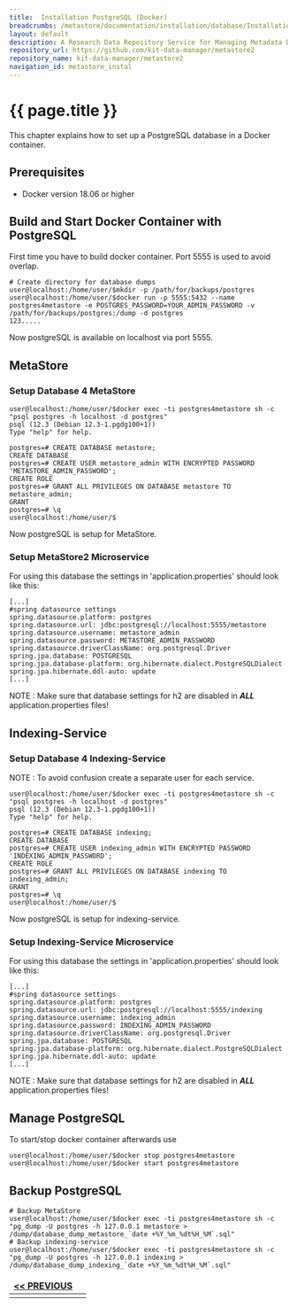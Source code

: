 ```yaml
---
title:  Installation PostgreSQL (Docker)
breadcrumbs: /metastore/documentation/installation/database/Installation PostgreSQL (Docker)
layout: default
description: A Research Data Repository Service for Managing Metadata Documents based on JSON or XML.
repository_url: https://github.com/kit-data-manager/metastore2
repository_name: kit-data-manager/metastore2
navigation_id: metastore_instal
---
```


# {{ page.title }} 
This chapter explains how to set up a PostgreSQL database in a Docker container.

## Prerequisites
- Docker version 18.06 or higher

## Build and Start Docker Container with PostgreSQL
First time you have to build docker container. Port 5555 is used to avoid overlap.
```bash=bash
# Create directory for database dumps
user@localhost:/home/user/$mkdir -p /path/for/backups/postgres
user@localhost:/home/user/$docker run -p 5555:5432 --name postgres4metastore -e POSTGRES_PASSWORD=YOUR_ADMIN_PASSWORD -v /path/for/backups/postgres:/dump -d postgres
123.....
```
Now postgreSQL is available on localhost via port 5555.

## MetaStore
### Setup Database 4 MetaStore
```bash=bash
user@localhost:/home/user/$docker exec -ti postgres4metastore sh -c "psql postgres -h localhost -d postgres"
psql (12.3 (Debian 12.3-1.pgdg100+1))
Type "help" for help.

postgres=# CREATE DATABASE metastore;
CREATE DATABASE
postgres=# CREATE USER metastore_admin WITH ENCRYPTED PASSWORD 'METASTORE_ADMIN_PASSWORD';
CREATE ROLE
postgres=# GRANT ALL PRIVILEGES ON DATABASE metastore TO metastore_admin;
GRANT
postgres=# \q
user@localhost:/home/user/$
```
Now postgreSQL is setup for MetaStore.

### Setup MetaStore2 Microservice
For using this database the settings in 'application.properties' should look like this:
```
[...]
#spring datasource settings
spring.datasource.platform: postgres
spring.datasource.url: jdbc:postgresql://localhost:5555/metastore
spring.datasource.username: metastore_admin
spring.datasource.password: METASTORE_ADMIN_PASSWORD
spring.datasource.driverClassName: org.postgresql.Driver
spring.jpa.database: POSTGRESQL
spring.jpa.database-platform: org.hibernate.dialect.PostgreSQLDialect
spring.jpa.hibernate.ddl-auto: update
[...]
```
NOTE
: Make sure that database settings for h2 are disabled in ***ALL*** application.properties files!

## Indexing-Service
### Setup Database 4 Indexing-Service
NOTE
: To avoid confusion create a separate user for each service.

```bash=bash
user@localhost:/home/user/$docker exec -ti postgres4metastore sh -c "psql postgres -h localhost -d postgres"
psql (12.3 (Debian 12.3-1.pgdg100+1))
Type "help" for help.

postgres=# CREATE DATABASE indexing;
CREATE DATABASE
postgres=# CREATE USER indexing_admin WITH ENCRYPTED PASSWORD 'INDEXING_ADMIN_PASSWORD';
CREATE ROLE
postgres=# GRANT ALL PRIVILEGES ON DATABASE indexing TO indexing_admin;
GRANT
postgres=# \q
user@localhost:/home/user/$
```
Now postgreSQL is setup for indexing-service.

### Setup Indexing-Service Microservice
For using this database the settings in 'application.properties' should look like this:
```
[...]
#spring datasource settings
spring.datasource.platform: postgres
spring.datasource.url: jdbc:postgresql://localhost:5555/indexing
spring.datasource.username: indexing_admin
spring.datasource.password: INDEXING_ADMIN_PASSWORD
spring.datasource.driverClassName: org.postgresql.Driver
spring.jpa.database: POSTGRESQL
spring.jpa.database-platform: org.hibernate.dialect.PostgreSQLDialect
spring.jpa.hibernate.ddl-auto: update
[...]
```
NOTE
: Make sure that database settings for h2 are disabled in ***ALL*** application.properties files!

## Manage PostgreSQL
To start/stop docker container afterwards use
```bash=bash
user@localhost:/home/user/$docker stop postgres4metastore
user@localhost:/home/user/$docker start postgres4metastore
```
## Backup PostgreSQL
```bash=bash
# Backup MetaStore
user@localhost:/home/user/$docker exec -ti postgres4metastore sh -c "pg_dump -U postgres -h 127.0.0.1 metastore > /dump/database_dump_metastore_`date +%Y_%m_%dt%H_%M`.sql"
# Backup indexing-service
user@localhost:/home/user/$docker exec -ti postgres4metastore sh -c "pg_dump -U postgres -h 127.0.0.1 indexing > /dump/database_dump_indexing_`date +%Y_%m_%dt%H_%M`.sql"
```

<style>
td, th {
   border: none!important;
}
</style>
| [<< PREVIOUS](postgres.html)||
|:----|----:|
| | |
